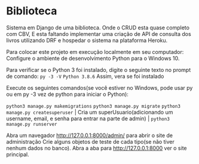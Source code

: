 # Biblioteca
Sistema em Django de uma biblioteca. Onde o CRUD esta quase completo com CBV, E esta faltando implementar uma criação de API de consulta dos livros utilizando DRF e hospedar o sistema na plataforma Heroku.

Para colocar este projeto em execução localmente em seu computador:
Configure o ambiente de desenvolvimento Python para o Windows 10.


Para verificar se o Python 3 foi instalado, digite o seguinte texto no prompt de comando:
`py -3 -V`
  `Python 3.8.6`
Assim, vera se foi instalado


Execute os seguintes comandos(se você estiver no Windows, pode usar py ou em py -3 vez de python para iniciar o Python):


`python3 manage.py makemigrations`
`python3 manage.py migrate`
`python3 manage.py createsuperuser`
| Cria um superUsuario(adicionando um username, email, e senha para entrar na parte de admin) |
`python3 manage.py runserver`


Abra um navegador http://127.0.0.1:8000/admin/ para abrir o site de administração
Crie alguns objetos de teste de cada tipo(se não tiver nenhum dados no banco).
Abra a aba para http://127.0.0.1:8000 ver o site principal.
